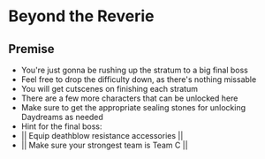 # Beyond the Reverie
## Premise
- You're just gonna be rushing up the stratum to a big final boss
 - Feel free to drop the difficulty down, as there's nothing missable
 - You will get cutscenes on finishing each stratum
- There are a few more characters that can be unlocked here
- Make sure to get the appropriate sealing stones for unlocking Daydreams as needed
- Hint for the final boss:
 - || Equip deathblow resistance accessories ||
 - || Make sure your strongest team is Team C ||